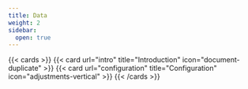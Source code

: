 ```yaml
---
title: Data
weight: 2
sidebar:
  open: true
---
```


{{< cards >}}
  {{< card url="intro" title="Introduction" icon="document-duplicate" >}}
  {{< card url="configuration" title="Configuration" icon="adjustments-vertical" >}}
{{< /cards >}}
